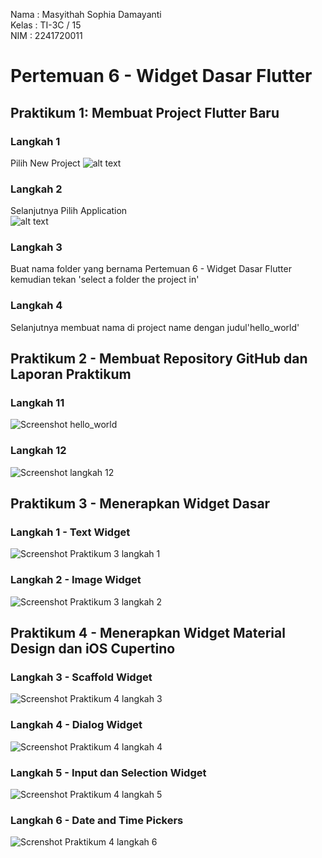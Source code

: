
Nama        : Masyithah Sophia Damayanti        
Kelas       : TI-3C / 15        
NIM         : 2241720011        

# Pertemuan 6 - Widget Dasar Flutter 

## Praktikum 1: Membuat Project Flutter Baru
### Langkah 1 
Pilih New Project
![alt text](image.png)      
### Langkah 2
Selanjutnya Pilih Application    
![alt text](image.jpg)      
### Langkah 3 
Buat nama folder yang bernama Pertemuan 6 - Widget Dasar Flutter kemudian tekan 'select a folder the project in' 
### Langkah 4
Selanjutnya membuat nama di project name dengan judul'hello_world'       

## Praktikum 2 - Membuat Repository GitHub dan Laporan Praktikum            
### Langkah 11
![Screenshot hello_world](Images/01.png)        
### Langkah 12      
![Screenshot langkah 12](02.png)        

## Praktikum 3 - Menerapkan Widget Dasar               
### Langkah 1 - Text Widget         
![Screenshot Praktikum 3 langkah 1](Prak3_01.png)      
### Langkah 2 - Image Widget        
![Screenshot Praktikum 3 langkah 2](Prak3_02.png)

## Praktikum 4 - Menerapkan Widget Material Design dan iOS Cupertino        
### Langkah 3 - Scaffold Widget     
![Screenshot Praktikum 4 langkah 3](Prak4%20_03.png)
### Langkah 4 - Dialog Widget       
![Screenshot Praktikum 4 langkah 4](Prak4_04.png)
### Langkah 5 - Input dan Selection Widget              
![Screenshot Praktikum 4 langkah 5](Prak4_05.png)
### Langkah 6 - Date and Time Pickers
![Screnshot Praktikum 4 langkah 6](Prak4_06.png)


